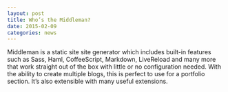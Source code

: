 ```yaml
---
layout: post
title: Who’s the Middleman?
date: 2015-02-09
categories: news
---
```


Middleman is a static site site generator which includes built-in features such as Sass, Haml, CoffeeScript, Markdown, LiveReload and many more that work straight out of the box with little or no configuration needed. With the ability to create multiple blogs, this is perfect to use for a portfolio section. It’s also extensible with many useful extensions.